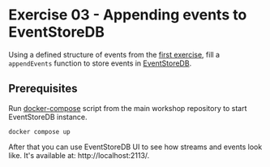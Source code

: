 # Exercise 03 - Appending events to EventStoreDB

Using a defined structure of events from the [first exercise](../../e01_events_definition), fill a `appendEvents` function to store events in [EventStoreDB](https://developers.eventstore.com/clients/grpc/).

## Prerequisites
Run [docker-compose](../../../../../../../../docker-compose.yml) script from the main workshop repository to start EventStoreDB instance.

```shell
docker compose up
```

After that you can use EventStoreDB UI to see how streams and events look like. It's available at: http://localhost:2113/.
